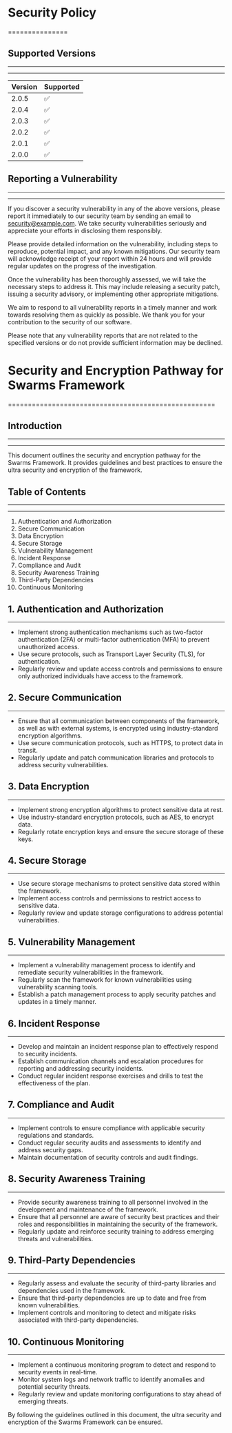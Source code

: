 # Security Policy
===============

## Supported Versions
------------------

* * * * *

| Version | Supported |
| --- | --- |
| 2.0.5 | :white_check_mark: |
| 2.0.4 | :white_check_mark: |
| 2.0.3 | :white_check_mark: |
| 2.0.2 | :white_check_mark: |
| 2.0.1 | :white_check_mark: |
| 2.0.0 | :white_check_mark: |

## Reporting a Vulnerability
-------------------------

* * * * *

If you discover a security vulnerability in any of the above versions, please report it immediately to our security team by sending an email to security@example.com. We take security vulnerabilities seriously and appreciate your efforts in disclosing them responsibly.

Please provide detailed information on the vulnerability, including steps to reproduce, potential impact, and any known mitigations. Our security team will acknowledge receipt of your report within 24 hours and will provide regular updates on the progress of the investigation.

Once the vulnerability has been thoroughly assessed, we will take the necessary steps to address it. This may include releasing a security patch, issuing a security advisory, or implementing other appropriate mitigations.

We aim to respond to all vulnerability reports in a timely manner and work towards resolving them as quickly as possible. We thank you for your contribution to the security of our software.

Please note that any vulnerability reports that are not related to the specified versions or do not provide sufficient information may be declined.

# Security and Encryption Pathway for Swarms Framework
====================================================


## Introduction
------------

* * * * *

This document outlines the security and encryption pathway for the Swarms Framework. It provides guidelines and best practices to ensure the ultra security and encryption of the framework.

## Table of Contents
-----------------

* * * * *

1.  Authentication and Authorization
2.  Secure Communication
3.  Data Encryption
4.  Secure Storage
5.  Vulnerability Management
6.  Incident Response
7.  Compliance and Audit
8.  Security Awareness Training
9.  Third-Party Dependencies
10. Continuous Monitoring

1\. Authentication and Authorization
------------------------------------

* * * * *

-   Implement strong authentication mechanisms such as two-factor authentication (2FA) or multi-factor authentication (MFA) to prevent unauthorized access.
-   Use secure protocols, such as Transport Layer Security (TLS), for authentication.
-   Regularly review and update access controls and permissions to ensure only authorized individuals have access to the framework.

2\. Secure Communication
------------------------

* * * * *

-   Ensure that all communication between components of the framework, as well as with external systems, is encrypted using industry-standard encryption algorithms.
-   Use secure communication protocols, such as HTTPS, to protect data in transit.
-   Regularly update and patch communication libraries and protocols to address security vulnerabilities.

3\. Data Encryption
-------------------

* * * * *

-   Implement strong encryption algorithms to protect sensitive data at rest.
-   Use industry-standard encryption protocols, such as AES, to encrypt data.
-   Regularly rotate encryption keys and ensure the secure storage of these keys.

4\. Secure Storage
------------------

* * * * *

-   Use secure storage mechanisms to protect sensitive data stored within the framework.
-   Implement access controls and permissions to restrict access to sensitive data.
-   Regularly review and update storage configurations to address potential vulnerabilities.

5\. Vulnerability Management
----------------------------

* * * * *

-   Implement a vulnerability management process to identify and remediate security vulnerabilities in the framework.
-   Regularly scan the framework for known vulnerabilities using vulnerability scanning tools.
-   Establish a patch management process to apply security patches and updates in a timely manner.

6\. Incident Response
---------------------

* * * * *

-   Develop and maintain an incident response plan to effectively respond to security incidents.
-   Establish communication channels and escalation procedures for reporting and addressing security incidents.
-   Conduct regular incident response exercises and drills to test the effectiveness of the plan.

7\. Compliance and Audit
------------------------

* * * * *

-   Implement controls to ensure compliance with applicable security regulations and standards.
-   Conduct regular security audits and assessments to identify and address security gaps.
-   Maintain documentation of security controls and audit findings.

8\. Security Awareness Training
-------------------------------

* * * * *

-   Provide security awareness training to all personnel involved in the development and maintenance of the framework.
-   Ensure that all personnel are aware of security best practices and their roles and responsibilities in maintaining the security of the framework.
-   Regularly update and reinforce security training to address emerging threats and vulnerabilities.

9\. Third-Party Dependencies
----------------------------

* * * * *

-   Regularly assess and evaluate the security of third-party libraries and dependencies used in the framework.
-   Ensure that third-party dependencies are up to date and free from known vulnerabilities.
-   Implement controls and monitoring to detect and mitigate risks associated with third-party dependencies.

10\. Continuous Monitoring
--------------------------

* * * * *

-   Implement a continuous monitoring program to detect and respond to security events in real-time.
-   Monitor system logs and network traffic to identify anomalies and potential security threats.
-   Regularly review and update monitoring configurations to stay ahead of emerging threats.

By following the guidelines outlined in this document, the ultra security and encryption of the Swarms Framework can be ensured.
